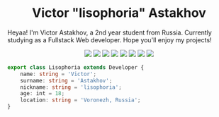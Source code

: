 <h1 align="center">
  Victor "lisophoria" Astakhov
</h1>

Heyaa! I'm Victor Astakhov, a 2nd year student from Russia. 
Currently studying as a Fullstack Web developer. Hope you'll enjoy my projects!
    
<p align="center">
<img src="https://img.shields.io/badge/JavaScript-323330?style=for-the-badge&logo=javascript&logoColor=F7DF1E">
<img src="https://img.shields.io/badge/TypeScript-007ACC?style=for-the-badge&logo=typescript&logoColor=white">
<img src="https://img.shields.io/badge/HTML5-E34F26?style=for-the-badge&logo=html5&logoColor=white">
<img src="https://img.shields.io/badge/CSS3-1572B6?style=for-the-badge&logo=css3&logoColor=white">
<img src="https://img.shields.io/badge/Sass-CC6699?style=for-the-badge&logo=sass&logoColor=white">
<img src="https://img.shields.io/badge/Angular-DD0031?style=for-the-badge&logo=angular&logoColor=white">
<img src="https://img.shields.io/badge/Linux-FCC624?style=for-the-badge&logo=linux&logoColor=black">
<img src="https://img.shields.io/badge/GIT-E44C30?style=for-the-badge&logo=git&logoColor=white">
</p>

```typescript
export class Lisophoria extends Developer {
    name: string = 'Victor';
    surname: string = 'Astakhov';
    nickname: string = 'lisophoria';
    age: int = 18;
    location: string = 'Voronezh, Russia';
}
```
